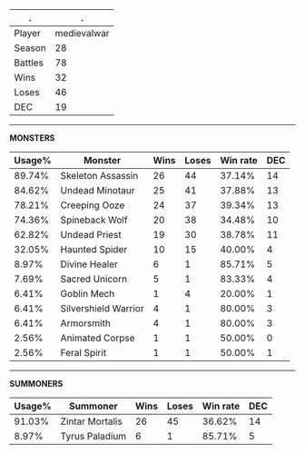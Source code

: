 .|.
|-|-
Player|medievalwar
Season|28
Battles|78
Wins|32
Loses|46
DEC|19

---
**MONSTERS**

Usage%|Monster|Wins|Loses|Win rate|DEC|
-|-|-|-|-|-|
89.74%|Skeleton Assassin|26|44|37.14%|14|
84.62%|Undead Minotaur|25|41|37.88%|13|
78.21%|Creeping Ooze|24|37|39.34%|13|
74.36%|Spineback Wolf|20|38|34.48%|10|
62.82%|Undead Priest|19|30|38.78%|11|
32.05%|Haunted Spider|10|15|40.00%|4|
8.97%|Divine Healer|6|1|85.71%|5|
7.69%|Sacred Unicorn|5|1|83.33%|4|
6.41%|Goblin Mech|1|4|20.00%|1|
6.41%|Silvershield Warrior|4|1|80.00%|3|
6.41%|Armorsmith|4|1|80.00%|3|
2.56%|Animated Corpse|1|1|50.00%|0|
2.56%|Feral Spirit|1|1|50.00%|1|

---
**SUMMONERS**

Usage%|Summoner|Wins|Loses|Win rate|DEC|
-|-|-|-|-|-|
91.03%|Zintar Mortalis|26|45|36.62%|14|
8.97%|Tyrus Paladium|6|1|85.71%|5|
